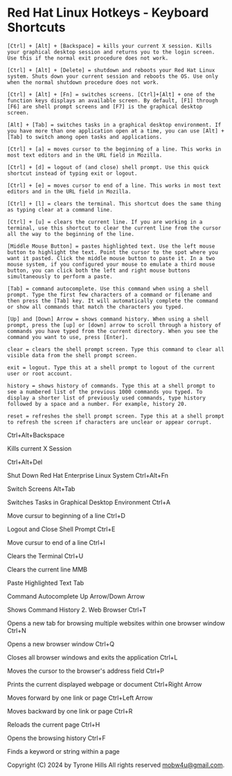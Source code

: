 # Red Hat Linux Hotkeys - Keyboard Shortcuts


    [Ctrl] + [Alt] + [Backspace] = kills your current X session. Kills your graphical desktop session and returns you to the login screen. Use this if the normal exit procedure does not work.

    [Ctrl] + [Alt] + [Delete] = shutdown and reboots your Red Hat Linux system. Shuts down your current session and reboots the OS. Use only when the normal shutdown procedure does not work.

    [Ctrl] + [Alt] + [Fn] = switches screens. [Ctrl]+[Alt] + one of the function keys displays an available screen. By default, [F1] through [F6] are shell prompt screens and [F7] is the graphical desktop screen.

    [Alt] + [Tab] = switches tasks in a graphical desktop environment. If you have more than one application open at a time, you can use [Alt] + [Tab] to switch among open tasks and applications.

    [Ctrl] + [a] = moves cursor to the beginning of a line. This works in most text editors and in the URL field in Mozilla.

    [Ctrl] + [d] = logout of (and close) shell prompt. Use this quick shortcut instead of typing exit or logout.

    [Ctrl] + [e] = moves cursor to end of a line. This works in most text editors and in the URL field in Mozilla.

    [Ctrl] + [l] = clears the terminal. This shortcut does the same thing as typing clear at a command line.

    [Ctrl] + [u] = clears the current line. If you are working in a terminal, use this shortcut to clear the current line from the cursor all the way to the beginning of the line.

    [Middle Mouse Button] = pastes highlighted text. Use the left mouse button to highlight the text. Point the cursor to the spot where you want it pasted. Click the middle mouse button to paste it. In a two mouse system, if you configured your mouse to emulate a third mouse button, you can click both the left and right mouse buttons simultaneously to perform a paste.

    [Tab] = command autocomplete. Use this command when using a shell prompt. Type the first few characters of a command or filename and then press the [Tab] key. It will automatically complete the command or show all commands that match the characters you typed.

    [Up] and [Down] Arrow = shows command history. When using a shell prompt, press the [up] or [down] arrow to scroll through a history of commands you have typed from the current directory. When you see the command you want to use, press [Enter].

    clear = clears the shell prompt screen. Type this command to clear all visible data from the shell prompt screen.

    exit = logout. Type this at a shell prompt to logout of the current user or root account.

    history = shows history of commands. Type this at a shell prompt to see a numbered list of the previous 1000 commands you typed. To display a shorter list of previously used commands, type history followed by a space and a number. For example, history 20.

    reset = refreshes the shell prompt screen. Type this at a shell prompt to refresh the screen if characters are unclear or appear corrupt.


Ctrl+Alt+Backspace
 
Kills current X Session

Ctrl+Alt+Del
 
Shut Down Red Hat Enterprise Linux System
Ctrl+Alt+Fn
 
Switch Screens
Alt+Tab
 
Switches Tasks in Graphical Desktop Environment
Ctrl+A
 
Move cursur to beginning of a line
Ctrl+D
 
Logout and Close Shell Prompt
Ctrl+E
 
Move cursur to end of a line
Ctrl+I
 
Clears the Terminal
Ctrl+U
 
Clears the current line
MMB
 
Paste Highlighted Text
Tab
 
Command Autocomplete
Up Arrow/Down Arrow
 
Shows Command History
2. Web Browser
Ctrl+T
 
Opens a new tab for browsing multiple websites within one browser window
Ctrl+N
 
Opens a new browser window
Ctrl+Q
 
Closes all browser windows and exits the application
Ctrl+L
 
Moves the cursor to the browser's address field
Ctrl+P
 
Prints the current displayed webpage or document
Ctrl+Right Arrow
 
Moves forward by one link or page
Ctrl+Left Arrow
 
Moves backward by one link or page
Ctrl+R
 
Reloads the current page
Ctrl+H
 
Opens the browsing history
Ctrl+F
 
Finds a keyword or string within a page

Copyright (C) 2024 by Tyrone Hills All rights reserved <mobw4u@gmail.com>.
